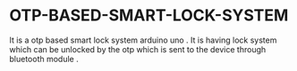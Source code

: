 # OTP-BASED-SMART-LOCK-SYSTEM
It is a otp based smart lock system arduino uno . It is having lock system which can be unlocked by the otp which is  sent to the device through bluetooth module .
